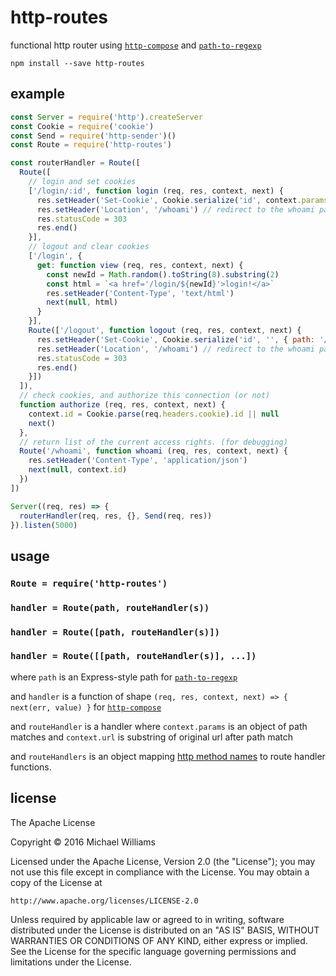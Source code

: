 # http-routes

functional http router using [`http-compose`](https://github.com/ahdinosaur/http-compose) and [`path-to-regexp`](https://github.com/pillarjs/path-to-regexp)

```shell
npm install --save http-routes
```

## example

```js
const Server = require('http').createServer
const Cookie = require('cookie')
const Send = require('http-sender')()
const Route = require('http-routes')

const routerHandler = Route([
  Route([
    // login and set cookies
    ['/login/:id', function login (req, res, context, next) {
      res.setHeader('Set-Cookie', Cookie.serialize('id', context.params.id, { path: '/' }))
      res.setHeader('Location', '/whoami') // redirect to the whoami page.
      res.statusCode = 303
      res.end()
    }],
    // logout and clear cookies
    ['/login', {
      get: function view (req, res, context, next) {
        const newId = Math.random().toString(8).substring(2)
        const html = `<a href='/login/${newId}'>login!</a>`
        res.setHeader('Content-Type', 'text/html')
        next(null, html)
      }
    }],
    Route(['/logout', function logout (req, res, context, next) {
      res.setHeader('Set-Cookie', Cookie.serialize('id', '', { path: '/' }))
      res.setHeader('Location', '/whoami') // redirect to the whoami page
      res.statusCode = 303
      res.end()
    }])
  ]),
  // check cookies, and authorize this connection (or not)
  function authorize (req, res, context, next) {
    context.id = Cookie.parse(req.headers.cookie).id || null
    next()
  },
  // return list of the current access rights. (for debugging)
  Route('/whoami', function whoami (req, res, context, next) {
    res.setHeader('Content-Type', 'application/json')
    next(null, context.id)
  })
])

Server((req, res) => {
  routerHandler(req, res, {}, Send(req, res))
}).listen(5000)
```

## usage

### `Route = require('http-routes')`

### `handler = Route(path, routeHandler(s))`
### `handler = Route([path, routeHandler(s)])`
### `handler = Route([[path, routeHandler(s)], ...])`

where `path` is an Express-style path for [`path-to-regexp`](https://github.com/pillarjs/path-to-regexp)

and `handler` is a function of shape `(req, res, context, next) => { next(err, value) }` for [`http-compose`](https://github.com/ahdinosaur/http-compose)

and `routeHandler` is a handler where `context.params` is an object of path matches and `context.url` is substring of original url after path match

and `routeHandlers` is an object mapping [http method names](https://www.npmjs.com/package/methods) to route handler functions.

## license

The Apache License

Copyright &copy; 2016 Michael Williams

Licensed under the Apache License, Version 2.0 (the "License");
you may not use this file except in compliance with the License.
You may obtain a copy of the License at

    http://www.apache.org/licenses/LICENSE-2.0

Unless required by applicable law or agreed to in writing, software
distributed under the License is distributed on an "AS IS" BASIS,
WITHOUT WARRANTIES OR CONDITIONS OF ANY KIND, either express or implied.
See the License for the specific language governing permissions and
limitations under the License.
